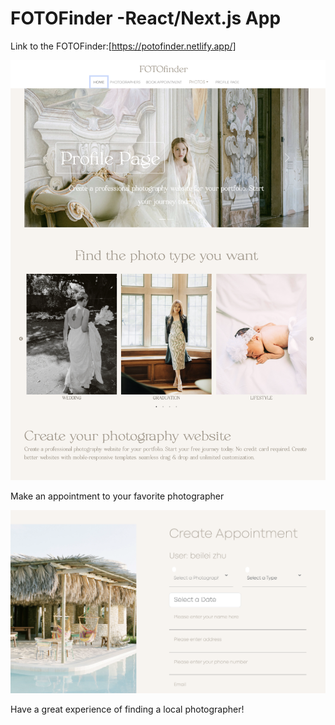 # FOTOFinder -React/Next.js App
Link to the FOTOFinder:[https://potofinder.netlify.app/]



![Alt text for the image](/public/main.png)

Make an appointment to your favorite photographer

![Alt text for the image](/public/appointment.png)

Have a great experience of finding a local photographer!